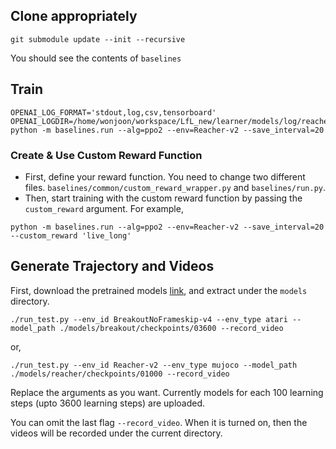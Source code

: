 ## Clone appropriately

```
git submodule update --init --recursive
```

You should see the contents of `baselines`

## Train

```
OPENAI_LOG_FORMAT='stdout,log,csv,tensorboard' OPENAI_LOGDIR=/home/wonjoon/workspace/LfL_new/learner/models/log/reacher python -m baselines.run --alg=ppo2 --env=Reacher-v2 --save_interval=20
```

### Create & Use Custom Reward Function

- First, define your reward function. You need to change two different files. `baselines/common/custom_reward_wrapper.py` and `baselines/run.py`.
- Then, start training with the custom reward function by passing the `custom_reward` argument. For example,
```
python -m baselines.run --alg=ppo2 --env=Reacher-v2 --save_interval=20 --custom_reward 'live_long'
```


## Generate Trajectory and Videos

First, download the pretrained models [link](https://github.com/dsbrown1331/learning-rewards-of-learners/releases/tag/mujoco), and extract under the `models` directory.

```
./run_test.py --env_id BreakoutNoFrameskip-v4 --env_type atari --model_path ./models/breakout/checkpoints/03600 --record_video
```
or,
```
./run_test.py --env_id Reacher-v2 --env_type mujoco --model_path ./models/reacher/checkpoints/01000 --record_video
```


Replace the arguments as you want. Currently models for each 100 learning steps (upto 3600 learning steps) are uploaded.

You can omit the last flag `--record_video`. When it is turned on, then the videos will be recorded under the current directory.
